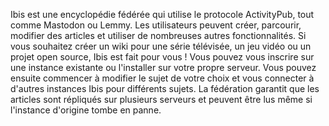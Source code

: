 Ibis est une encyclopédie fédérée qui utilise le protocole ActivityPub, tout comme Mastodon ou Lemmy. Les utilisateurs peuvent créer, parcourir, modifier des articles et utiliser de nombreuses autres fonctionnalités. Si vous souhaitez créer un wiki pour une série télévisée, un jeu vidéo ou un projet open source, Ibis est fait pour vous ! Vous pouvez vous inscrire sur une instance existante ou l'installer sur votre propre serveur. Vous pouvez ensuite commencer à modifier le sujet de votre choix et vous connecter à d'autres instances Ibis pour différents sujets. La fédération garantit que les articles sont répliqués sur plusieurs serveurs et peuvent être lus même si l'instance d'origine tombe en panne.
